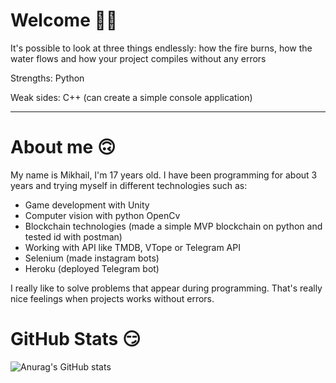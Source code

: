 # Welcome :raising_hand_man:
It's possible to look at three things endlessly: how the fire burns, how the water flows and how your project compiles without any errors

Strengths: Python

Weak sides: C++ (can create a simple console application)

____

# About me  :upside_down_face:
My name is Mikhail, I'm 17 years old. I have been programming for about 3 years and trying myself in different technologies such as:
- Game development with Unity
- Computer vision with python OpenCv
- Blockchain technologies (made a simple MVP blockchain on python and tested id with postman)
- Working with API like TMDB, VTope or Telegram API
- Selenium (made instagram bots)
- Heroku (deployed Telegram bot)

I really like to solve problems that appear during programming. That's really nice feelings when projects works without errors.

# GitHub Stats :smirk:
![Anurag's GitHub stats](https://github-readme-stats.vercel.app/api?username=MikhailShurov&theme=outrun&show_icons=true)
